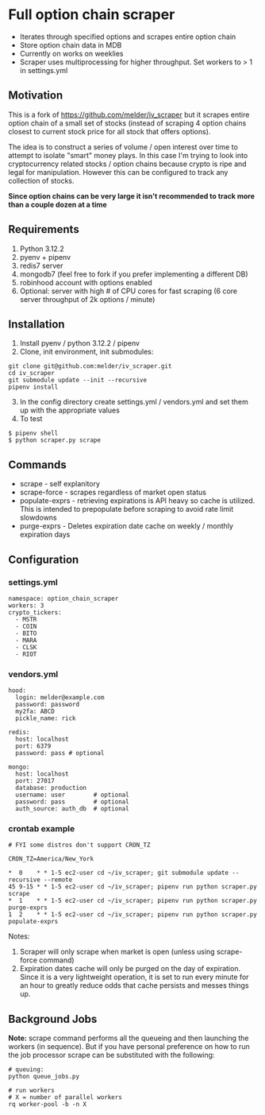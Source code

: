# Full option chain scraper

* Iterates through specified options and scrapes entire option chain
* Store option chain data in MDB
* Currently on works on weeklies
* Scraper uses multiprocessing for higher throughput. Set workers to > 1 in settings.yml

## Motivation

This is a fork of https://github.com/melder/iv_scraper but it scrapes entire option chain of a small set of stocks (instead of scraping 4 option chains closest to current stock price for all stock that offers options).

The idea is to construct a series of volume / open interest over time to attempt to isolate "smart" money plays. In this case I'm trying to look into cryptocurrency related stocks / option chains because crypto is ripe and legal for manipulation. However this can be configured to track any collection of stocks.

**Since option chains can be very large it isn't recommended to track more than a couple dozen at a time**

## Requirements

1. Python 3.12.2
2. pyenv + pipenv
3. redis7 server
4. mongodb7 (feel free to fork if you prefer implementing a different DB)
5. robinhood account with options enabled
6. Optional: server with high # of CPU cores for fast scraping (6 core server throughput of 2k options / minute)


## Installation

1. Install pyenv / python 3.12.2 / pipenv
2. Clone, init environment, init submodules:

```
git clone git@github.com:melder/iv_scraper.git
cd iv_scraper
git submodule update --init --recursive
pipenv install
```

3. In the config directory create settings.yml / vendors.yml and set them up with the appropriate values
4. To test

```
$ pipenv shell
$ python scraper.py scrape
```

## Commands

* scrape - self explanitory
* scrape-force - scrapes regardless of market open status
* populate-exprs - retrieving expirations is API heavy so cache is utilized. This is intended to prepopulate before scraping to avoid rate limit slowdowns
* purge-exprs - Deletes expiration date cache on weekly / monthly expiration days

## Configuration

### settings.yml

```
namespace: option_chain_scraper
workers: 3
crypto_tickers:
  - MSTR
  - COIN
  - BITO
  - MARA
  - CLSK
  - RIOT
```

### vendors.yml

```
hood:
  login: melder@example.com
  password: password
  my2fa: ABCD
  pickle_name: rick

redis:
  host: localhost
  port: 6379
  password: pass # optional

mongo:
  host: localhost
  port: 27017
  database: production
  username: user        # optional
  password: pass        # optional
  auth_source: auth_db  # optional
```

### crontab example

```
# FYI some distros don't support CRON_TZ

CRON_TZ=America/New_York

*  0    * * 1-5 ec2-user cd ~/iv_scraper; git submodule update --recursive --remote
45 9-15 * * 1-5 ec2-user cd ~/iv_scraper; pipenv run python scraper.py scrape
*  1    * * 1-5 ec2-user cd ~/iv_scraper; pipenv run python scraper.py purge-exprs
1  2    * * 1-5 ec2-user cd ~/iv_scraper; pipenv run python scraper.py populate-exprs
```

Notes:

1. Scraper will only scrape when market is open (unless using scrape-force command)
2. Expiration dates cache will only be purged on the day of expiration. Since it is a very lightweight operation, it is set to run every minute for an hour to greatly reduce odds that cache persists and messes things up.

## Background Jobs

**Note:** scrape command performs all the queueing and then launching the workers (in sequence). But if you have personal preference on how to run the job processor scrape can be substituted with the following:

```
# queuing: 
python queue_jobs.py

# run workers
# X = number of parallel workers
rq worker-pool -b -n X
```

